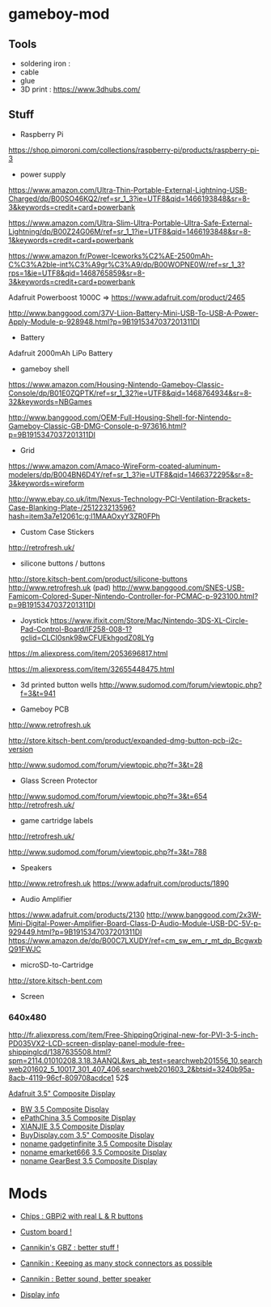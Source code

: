 # gameboy-mod


## Tools

- soldering iron : 
- cable
- glue
- 3D print : https://www.3dhubs.com/



## Stuff

- Raspberry Pi 

https://shop.pimoroni.com/collections/raspberry-pi/products/raspberry-pi-3


- power supply

https://www.amazon.com/Ultra-Thin-Portable-External-Lightning-USB-Charged/dp/B00SO46KQ2/ref=sr_1_3?ie=UTF8&qid=1466193848&sr=8-3&keywords=credit+card+powerbank

https://www.amazon.com/Ultra-Slim-Ultra-Portable-Ultra-Safe-External-Lightning/dp/B00Z24G06M/ref=sr_1_1?ie=UTF8&qid=1466193848&sr=8-1&keywords=credit+card+powerbank

https://www.amazon.fr/Power-Iceworks%C2%AE-2500mAh-C%C3%A2ble-int%C3%A9gr%C3%A9/dp/B00WOPNE0W/ref=sr_1_3?rps=1&ie=UTF8&qid=1468765859&sr=8-3&keywords=credit+card+powerbank


Adafruit Powerboost 1000C => https://www.adafruit.com/product/2465

http://www.banggood.com/37V-Liion-Battery-Mini-USB-To-USB-A-Power-Apply-Module-p-928948.html?p=9B1915347037201311DI

- Battery

Adafruit 2000mAh LiPo Battery


- gameboy shell

https://www.amazon.com/Housing-Nintendo-Gameboy-Classic-Console/dp/B01E0ZQPTK/ref=sr_1_32?ie=UTF8&qid=1468764934&sr=8-32&keywords=NBGames

http://www.banggood.com/OEM-Full-Housing-Shell-for-Nintendo-Gameboy-Classic-GB-DMG-Console-p-973616.html?p=9B1915347037201311DI

- Grid

https://www.amazon.com/Amaco-WireForm-coated-aluminum-modelers/dp/B004BN6D4Y/ref=sr_1_3?ie=UTF8&qid=1466372295&sr=8-3&keywords=wireform

http://www.ebay.co.uk/itm/Nexus-Technology-PCI-Ventilation-Brackets-Case-Blanking-Plate-/251223213596?hash=item3a7e12061c:g:l1MAAOxyY3ZR0FPh

- Custom Case Stickers

http://retrofresh.uk/

- silicone buttons / buttons

http://store.kitsch-bent.com/product/silicone-buttons
http://www.retrofresh.uk
(pad) http://www.banggood.com/SNES-USB-Famicom-Colored-Super-Nintendo-Controller-for-PCMAC-p-923100.html?p=9B1915347037201311DI

- Joystick
https://www.ifixit.com/Store/Mac/Nintendo-3DS-XL-Circle-Pad-Control-Board/IF258-008-1?gclid=CLCI0snk98wCFUEkhgodZ08LYg

https://m.aliexpress.com/item/2053696817.html

https://m.aliexpress.com/item/32655448475.html



- 3d printed button wells
http://www.sudomod.com/forum/viewtopic.php?f=3&t=941

- Gameboy PCB

 http://www.retrofresh.uk
 
 http://store.kitsch-bent.com/product/expanded-dmg-button-pcb-i2c-version
 
 http://www.sudomod.com/forum/viewtopic.php?f=3&t=28
 

- Glass Screen Protector

http://www.sudomod.com/forum/viewtopic.php?f=3&t=654
http://retrofresh.uk/

- game cartridge labels

http://retrofresh.uk/

http://www.sudomod.com/forum/viewtopic.php?f=3&t=788

- Speakers

 http://www.retrofresh.uk
 https://www.adafruit.com/products/1890
 
 - Audio Amplifier
 
https://www.adafruit.com/products/2130
http://www.banggood.com/2x3W-Mini-Digital-Power-Amplifier-Board-Class-D-Audio-Module-USB-DC-5V-p-929449.html?p=9B1915347037201311DI
https://www.amazon.de/dp/B00C7LXUDY/ref=cm_sw_em_r_mt_dp_BcgwxbQ91FWJC

- microSD-to-Cartridge

http://store.kitsch-bent.com

- Screen


### 640x480

http://fr.aliexpress.com/item/Free-ShippingOriginal-new-for-PVI-3-5-inch-PD035VX2-LCD-screen-display-panel-module-free-shippinglcd/1387635508.html?spm=2114.01010208.3.18.3AANQL&ws_ab_test=searchweb201556_10,searchweb201602_5_10017_301_407_406,searchweb201603_2&btsid=3240b95a-8acb-4119-96cf-809708acdce1  52$

<a href="/wiki/index.php?title=Adafruit_3.5%22_Composite_Display" title="Adafruit 3.5&quot; Composite Display">Adafruit 3.5" Composite Display</a>


<ul>
<li><a href="/wiki/index.php?title=BW_3.5_Composite_Display" title="BW 3.5 Composite Display">BW 3.5 Composite Display</a></li>
<li><a href="/wiki/index.php?title=EPathChina_3.5_Composite_Display" title="EPathChina 3.5 Composite Display">ePathChina 3.5 Composite Display</a></li>
<li><a href="/wiki/index.php?title=XIANJIE_3.5_Composite_Display" title="XIANJIE 3.5 Composite Display">XIANJIE 3.5 Composite Display</a></li>
<li><a href="/wiki/index.php?title=BuyDisplay.com_3.5%22_Composite_Display" title="BuyDisplay.com 3.5&quot; Composite Display">BuyDisplay.com 3.5" Composite Display</a></li>
<li><a href="/wiki/index.php?title=Noname_gadgetinfinite_3.5_Composite_Display" title="Noname gadgetinfinite 3.5 Composite Display">noname gadgetinfinite 3.5 Composite Display</a></li>
<li><a href="/wiki/index.php?title=Noname_emarket666_3.5_Composite_Display" title="Noname emarket666 3.5 Composite Display">noname emarket666 3.5 Composite Display</a></li>
<li><a href="/wiki/index.php?title=Noname_GearBest_3.5_Composite_Display" title="Noname GearBest 3.5 Composite Display">noname GearBest 3.5 Composite Display</a></li>
</ul>


# Mods

- [Chips : GBPi2 with real L & R buttons](http://www.sudomod.com/forum/viewtopic.php?f=9&t=55)

- [Custom board !](http://i.imgur.com/TB2kvvv.jpg)

- [Cannikin's GBZ : better stuff !](http://www.sudomod.com/forum/viewtopic.php?f=9&t=368&start=20)
- [Cannikin : Keeping as many stock connectors as possible](http://www.sudomod.com/forum/viewtopic.php?f=8&t=244&sid=b60b7822f1c3c7c0cdb719f5e5d6242b)
- [Cannikin : Better sound, better speaker](http://www.sudomod.com/forum/viewtopic.php?f=8&t=242)
- [Display info](http://www.sudomod.com/forum/viewtopic.php?f=8&t=15&start=40#p2347)

